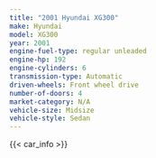```yaml
---
title: "2001 Hyundai XG300"
make: Hyundai
model: XG300
year: 2001
engine-fuel-type: regular unleaded
engine-hp: 192
engine-cylinders: 6
transmission-type: Automatic
driven-wheels: Front wheel drive
number-of-doors: 4
market-category: N/A
vehicle-size: Midsize
vehicle-style: Sedan
---
```


{{< car_info >}}
